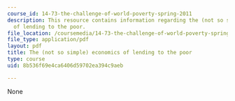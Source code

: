 ```yaml
---
course_id: 14-73-the-challenge-of-world-poverty-spring-2011
description: This resource contains information regarding the (not so simple) economics
  of lending to the poor.
file_location: /coursemedia/14-73-the-challenge-of-world-poverty-spring-2011/8b536f69e4ca6406d59702ea394c9aeb_MIT14_73S11_Lec17_slides.pdf
file_type: application/pdf
layout: pdf
title: The (not so simple) economics of lending to the poor
type: course
uid: 8b536f69e4ca6406d59702ea394c9aeb

---
```

None